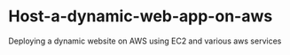 # Host-a-dynamic-web-app-on-aws
Deploying a dynamic website on AWS using EC2 and various aws services
